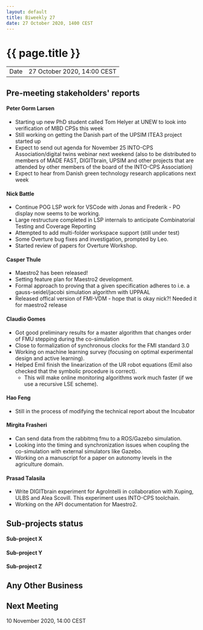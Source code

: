```yaml
---
layout: default
title: Biweekly 27
date: 27 October 2020, 1400 CEST
---
```


<script src="https://code.jquery.com/jquery-1.11.1.min.js">
</script>
<script src="/javascripts/edit.js"></script>
<script>setEditButonNm();</script>

# {{ page.title }}

|||
|---|---|
| Date | 27 October 2020, 14:00 CEST |


## Pre-meeting stakeholders' reports

<!-- Please keep in mind that the minutes are publicly available.-->

#### Peter Gorm Larsen
* Starting up new PhD student called Tom Helyer at UNEW to look into verification of MBD CPSs this week
* Still working on getting the Danish part of the UPSIM ITEA3 project started up
* Expect to send out agenda for November 25 INTO-CPS Association/digital twins webinar next weekend (also to be distributed to members of MADE FAST, DIGITbrain, UPSIM and other projects that are attended by other members of the board of the INTO-CPS Association)
* Expect to hear from Danish green technology research applications next week

#### Nick Battle
* Continue POG LSP work for VSCode with Jonas and Frederik - PO display now seems to be working.
* Large restructure completed in LSP internals to anticipate Combinatorial Testing and Coverage Reporting
* Attempted to add multi-folder workspace support (still under test)
* Some Overture bug fixes and investigation, prompted by Leo.
* Started review of papers for Overture Workshop.

#### Casper Thule
* Maestro2 has been released!
* Setting feature plan for Maestro2 development. 
* Formal approach to proving that a given specification adheres to i.e. a gauss-seidel/jacobi simulation algorithm with UPPAAL
* Released offical version of FMI-VDM - hope that is okay nick?! Needed it for maestro2 release

#### Claudio Gomes
* Got good preliminary results for a master algorithm that changes order of FMU stepping during the co-simulation
* Close to formalization of synchronous clocks for the FMI standard 3.0
* Working on machine learning survey (focusing on optimal experimental design and active learning).
* Helped Emil finish the linearization of the UR robot equations (Emil also checked that the symbolic procedure is correct).
  * This will make online monitoring algorithms work much faster (if we use a recursive LSE scheme).
  
#### Hao Feng
* Still in the process of modifying the technical report about the Incubator

#### Mirgita Frasheri
* Can send data from the rabbitmq fmu to a ROS/Gazebo simulation.
* Looking into the timing and synchronization issues when coupling the co-simulation with external simulators like Gazebo.
* Working on a manuscript for a paper on autonomy levels in the agriculture domain.

#### Prasad Talasila
* Write DIGITbrain experiment for AgroIntelli in collaboration with Xuping, ULBS and Alea Scovill. This experiment uses INTO-CPS toolchain.
* Working on the API documentation for Maestro2.


## Sub-projects status


#### Sub-project X

#### Sub-project Y

#### Sub-project Z

##  Any Other Business

Next Meeting
------------

10 November 2020, 14:00 CEST


<div id="edit_page_div"></div>
